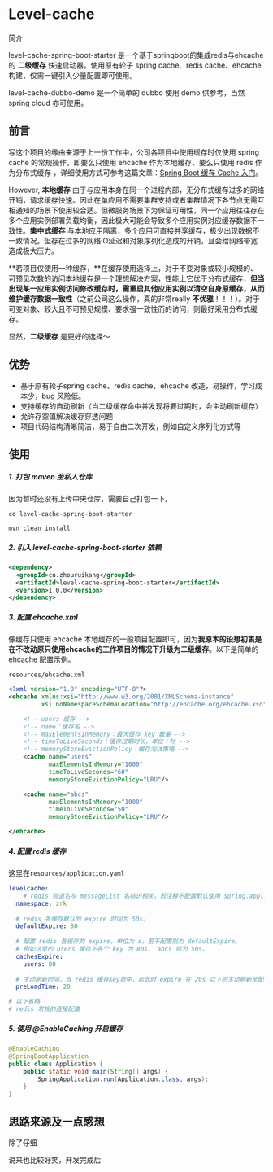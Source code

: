 # Level-cache

简介

level-cache-spring-boot-starter 是一个基于springboot的集成redis与ehcache的 **二级缓存** 快速启动器。使用原有轮子 spring cache、redis cache、ehcache 构建，仅需一键引入少量配置即可使用。

level-cache-dubbo-demo 是一个简单的 dubbo 使用 demo 供参考，当然 spring cloud 亦可使用。

## 前言

写这个项目的缘由来源于上一份工作中，公司各项目中使用缓存时仅使用 spring cache 的常规操作，即要么只使用 ehcache 作为本地缓存、要么只使用 redis 作为分布式缓存 ，详细使用方式可参考这篇文章：[Spring Boot 缓存 Cache 入门](https://www.iocoder.cn/Spring-Boot/Cache/)。

However,  **本地缓存** 由于与应用本身在同一个进程内部，无分布式缓存过多的网络开销，请求缓存快速。因此在单应用不需要集群支持或者集群情况下各节点无需互相通知的场景下使用较合适。但微服务场景下为保证可用性，同一个应用往往存在多个应用实例部署负载均衡，因此极大可能会导致多个应用实例对应缓存数据不一致性。**集中式缓存** 与本地应用隔离，多个应用可直接共享缓存，极少出现数据不一致情况。但存在过多的网络IO延迟和对象序列化造成的开销，且会给网络带宽造成极大压力。

**若项目仅使用一种缓存，**在缓存使用选择上，对于不变对象或较小规模的、可预见次数的访问本地缓存是一个理想解决方案，性能上它优于分布式缓存，**但当出现某一应用实例访问修改缓存时，需重启其他应用实例以清空自身原缓存，从而维护缓存数据一致性**（之前公司这么操作，真的非常really **不优雅**！！！）。对于可变对象、较大且不可预见规模、要求强一致性而的访问，则最好采用分布式缓存。

显然，**二级缓存** 是更好的选择～


## 优势

- 基于原有轮子spring cache、redis cache、ehcache 改造，易操作，学习成本少，bug 风险低。
- 支持缓存的自动刷新（当二级缓存命中并发现将要过期时，会主动刷新缓存）
- 允许存空值解决缓存穿透问题
- 项目代码结构清晰简洁，易于自由二次开发，例如自定义序列化方式等

## 使用

##### 1. 打包 maven 至私人仓库

因为暂时还没有上传中央仓库，需要自己打包一下。

```shell
cd level-cache-spring-boot-starter

mvn clean install
```

##### 2. 引入 level-cache-spring-boot-starter 依赖

```xml
<dependency>
  <groupId>cn.zhouruikang</groupId>
  <artifactId>level-cache-spring-boot-starter</artifactId>
  <version>1.0.0</version>
</dependency>
```

##### 3. 配置 ehcache.xml

像缓存只使用 ehcache 本地缓存的一般项目配置即可，因为**我原本的设想初衷是在不改动原只使用ehcache的工作项目的情况下升级为二级缓存**。以下是简单的 ehcache 配置示例。

`resources/ehcache.xml`

```xml
<?xml version="1.0" encoding="UTF-8"?>
<ehcache xmlns:xsi="http://www.w3.org/2001/XMLSchema-instance"
         xsi:noNamespaceSchemaLocation="http://ehcache.org/ehcache.xsd">

    <!-- users 缓存 -->
    <!-- name：缓存名 -->
    <!-- maxElementsInMemory：最大缓存 key 数量 -->
    <!-- timeToLiveSeconds：缓存过期时长，单位：秒 -->
    <!-- memoryStoreEvictionPolicy：缓存淘汰策略 -->
    <cache name="users"
           maxElementsInMemory="1000"
           timeToLiveSeconds="60"
           memoryStoreEvictionPolicy="LRU"/>

    <cache name="abcs"
           maxElementsInMemory="1000"
           timeToLiveSeconds="50"
           memoryStoreEvictionPolicy="LRU"/>

</ehcache>
```

##### 4. 配置 redis 缓存

这里在`resources/application.yaml`

```yaml
levelcache:
	# redis 频道名与 messageList 名标识相关，若注释不配置默认使用 spring.application.name。
  namespace: zrk 
  
  # redis 各缓存默认的 expire 时间为 50s。
  defaultExpire: 50 
  
  # 配置 redis 各缓存的 expire，单位为 s，若不配置则为 defaultExpire。
  # 例如这里的 users 缓存下各个 key 为 80s， abcs 则为 50s。
  cachesExpire:
    users: 80 
    
  # 主动刷新时间，当 redis 缓存key命中，若此时 expire 在 20s 以下则主动刷新至配置的缓存时间。
  preLoadTime: 20 

# 以下省略 
# redis 常规的连接配置
```

##### 5. 使用 @EnableCaching 开启缓存

```java
@EnableCaching
@SpringBootApplication
public class Application {
    public static void main(String[] args) {
        SpringApplication.run(Application.class, args);
    }
}
```

## 思路来源及一点感想

除了仔细

说来也比较好笑，开发完成后



